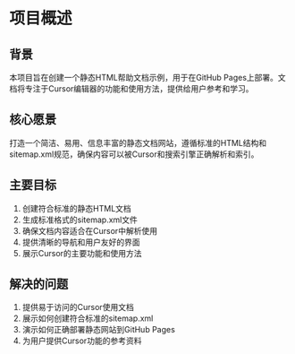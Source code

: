 # 项目概述

## 背景

本项目旨在创建一个静态HTML帮助文档示例，用于在GitHub Pages上部署。文档将专注于Cursor编辑器的功能和使用方法，提供给用户参考和学习。

## 核心愿景

打造一个简洁、易用、信息丰富的静态文档网站，遵循标准的HTML结构和sitemap.xml规范，确保内容可以被Cursor和搜索引擎正确解析和索引。

## 主要目标

1. 创建符合标准的静态HTML文档
2. 生成标准格式的sitemap.xml文件
3. 确保文档内容适合在Cursor中解析使用
4. 提供清晰的导航和用户友好的界面
5. 展示Cursor的主要功能和使用方法

## 解决的问题

1. 提供易于访问的Cursor使用文档
2. 展示如何创建符合标准的sitemap.xml
3. 演示如何正确部署静态网站到GitHub Pages
4. 为用户提供Cursor功能的参考资料 